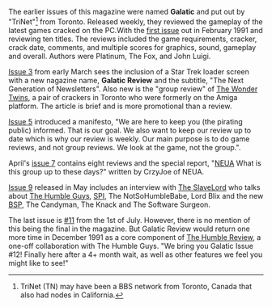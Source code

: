 The earlier issues of this magazine were named **Galatic** and put out by "TriNet"[^1] from Toronto. Released weekly, they reviewed the gameplay of the latest games cracked on the PC.With the [first issue](/f/ab23d64) out in February 1991 and reviewing ten titles. The reviews included the game requirements, cracker, crack date, comments, and multiple scores for graphics, sound, gameplay and overall. Authors were Platinum, The Fox, and John Luigi.

[Issue 3](/f/ad28b04) from early March sees the inclusion of a Star Trek loader screen with a new nagazine name, **Galatic Review** and the subtitle, "The Next Generation of Newsletters". Also new is the "group review" of [The Wonder Twins](/g/the-wondertwins), a pair of crackers in Toronto who were formerly on the Amiga platform. The article is brief and is more promotional than a review.

[Issue 5](/f/af2d924) introduced a manifesto, "We are here to keep you (the pirating public) informed. That is our goal. We also want to keep our review up to date which is why our review is weekly. Our main purpose is to do game reviews, and not group reviews. We look at the game, not the group.".

April's [issue 7](/f/a81a59c) contains eight reviews and the special report, "[NEUA](/g/national-elite-underground-alliance) What is this group up to these days?" written by CrzyJoe of NEUA.

[Issue 9](/f/b32f5dc) released in May includes an interview with [The SlaveLord](/p/the-slavelord) who talks about [The Humble Guys](/g/the-humble-guys), [SPI](/g/software-pirates-inc), The NotSoHumbleBabe, Lord Blix and the new [BSP](/g/bentley-sidwell-productions), The Candyman, The Knack and The Software Surgeon.

The last issue is [\#11](/f/ac1beb4) from the 1st of July. However, there is no mention of this being the final in the magazine. But Galatic Review would return one more time in December 1991 as a core component of [The Humble Review](/f/a56d0), a one-off collaboration with The Humble Guys. "We bring you Galatic Issue #12! Finally here after a 4+ month wait, as well as other features we feel you might like to see!"

[^1]: TriNet (TN) may have been a BBS network from Toronto, Canada that also had nodes in California.
